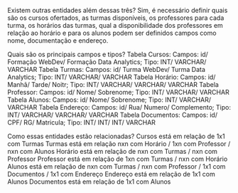 Existem outras entidades além dessas três?
  Sim, é necessário definir quais são os cursos ofertados, as turmas disponíveis, os professores para cada turma, os horários das turmas, qual a disponibilidade dos professores em relação ao horário e para os alunos podem ser definidos campos como nome, documentação e endereço.

Quais são os principais campos e tipos?
  Tabela Cursos: Campos: id/ Formação WebDev/ Formação Data Analytics; Tipo: INT/ VARCHAR/ VARCHAR
  Tabela Turmas: Campos: id/ Turma WebDev/ Turma Data Analytics; Tipo: INT/ VARCHAR/ VARCHAR
  Tabela Horário: Campos: id/ Manhã/ Tarde/ Noitr; Tipo: INT/ VARCHAR/ VARCHAR/ VARCHAR
  Tabela Professor: Campos: id/ Nome/ Sobrenome; Tipo: INT/ VARCHAR/ VARCHAR
  Tabela Alunos: Campos: id/ Nome/ Sobrenome; Tipo: INT/ VARCHAR/ VARCHAR
  Tabela Endereço: Campos: id/ Rua/ Numero/ Complemento; Tipo: INT/ VARCHAR/ VARCHAR/ VARCHAR
  Tabela Documentos: Campos: id/ CPF/ RG/ Matricula; Tipo: INT/ INT/ INT/ VARCHAR

Como essas entidades estão relacionadas?
  Cursos está em relação de 1x1 com Turmas
  Turmas está em relação nxn com Horário / 1xn com Professor / nxn com Alunos
  Horário está em relação de nxn com Turmas / nxn com Professor
  Professor está em relação de 1xn com Turmas / nxn com Horário
  Alunos está em relação de nxn com Turmas / nxn com Professor / 1x1 com Documentos / 1x1 com Endereço
  Endereço está em relação de 1x1 com Alunos
  Documentos está em relação de 1x1 com Alunos
